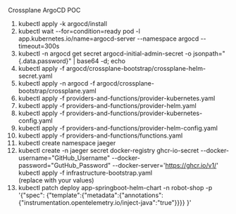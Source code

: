 Crossplane ArgoCD POC

1) kubectl apply -k argocd/install  
2) kubectl wait --for=condition=ready pod -l app.kubernetes.io/name=argocd-server --namespace argocd --timeout=300s  
3) kubectl -n argocd get secret argocd-initial-admin-secret -o jsonpath="{.data.password}" | base64 -d; echo  
4) kubectl apply -f argocd/crossplane-bootstrap/crossplane-helm-secret.yaml  
5) kubectl apply -n argocd -f argocd/crossplane-bootstrap/crossplane.yaml  
6) kubectl apply -f providers-and-functions/provider-kubernetes.yaml  
7) kubectl apply -f providers-and-functions/provider-helm.yaml  
8) kubectl apply -f providers-and-functions/provider-kubernetes-config.yaml  
9) kubectl apply -f providers-and-functions/provider-helm-config.yaml  
10) kubectl apply -f providers-and-functions/functions.yaml  
11) kubectl create namespace jaeger  
12) kubectl create -n jaeger secret docker-registry ghcr-io-secret --docker-username="GitHub_Username" --docker-password="GutHub_Password" --docker-server='https://ghcr.io/v1/'  
kubectl apply -f infrastructure-bootstrap.yaml  
(replace with your values)
13) kubectl patch deploy app-springboot-helm-chart -n robot-shop -p '{"spec": {"template":{"metadata":{"annotations":{"instrumentation.opentelemetry.io/inject-java":"true"}}}} }'  
